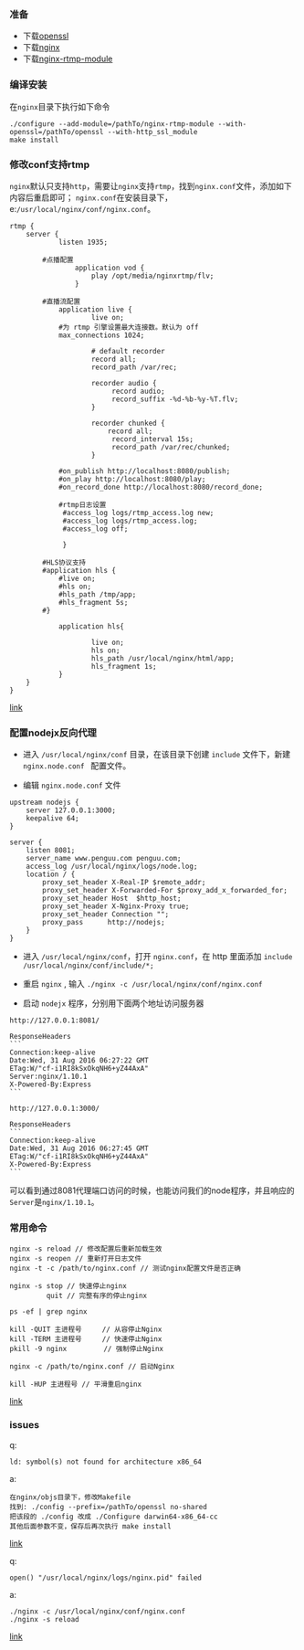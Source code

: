 ### 准备

- 下载[openssl](https://www.openssl.org/source/old/1.0.2/)
- 下载[nginx](http://nginx.org/en/download.html)
- 下载[nginx-rtmp-module](https://github.com/arut/nginx-rtmp-module)

### 编译安装

在`nginx`目录下执行如下命令
```
./configure --add-module=/pathTo/nginx-rtmp-module --with-openssl=/pathTo/openssl --with-http_ssl_module
make install
```

### 修改conf支持rtmp

`nginx`默认只支持`http`，需要让`nginx`支持`rtmp`，找到`nginx.conf`文件，添加如下内容后重启即可；
`nginx.conf`在安装目录下，e:`/usr/local/nginx/conf/nginx.conf`。
```
rtmp {
    server {
            listen 1935;

        #点播配置
                application vod {
                    play /opt/media/nginxrtmp/flv;
                }

        #直播流配置
            application live {
                    live on;
            #为 rtmp 引擎设置最大连接数。默认为 off
            max_connections 1024;

                    # default recorder
                    record all;
                    record_path /var/rec;

                    recorder audio {
                         record audio;
                         record_suffix -%d-%b-%y-%T.flv;
                    } 

                    recorder chunked {
                        record all;
                         record_interval 15s;
                         record_path /var/rec/chunked;
                    }

            #on_publish http://localhost:8080/publish;  
            #on_play http://localhost:8080/play;  
            #on_record_done http://localhost:8080/record_done;

            #rtmp日志设置
             #access_log logs/rtmp_access.log new;
             #access_log logs/rtmp_access.log;
             #access_log off;

             }

        #HLS协议支持
        #application hls {  
            #live on;  
            #hls on;  
            #hls_path /tmp/app;  
            #hls_fragment 5s;  
        #} 

            application hls{

                    live on;
                    hls on;
                    hls_path /usr/local/nginx/html/app;
                    hls_fragment 1s;
            }
    }
}
```
[link](https://github.com/arut/nginx-rtmp-module#example-nginxconf)

### 配置nodejx反向代理

- 进入 `/usr/local/nginx/conf` 目录，在该目录下创建 `include` 文件下，新建 `nginx.node.conf ` 配置文件。

- 编辑 `nginx.node.conf` 文件
```
upstream nodejs {
    server 127.0.0.1:3000;
    keepalive 64;
}

server {
    listen 8081;
    server_name www.penguu.com penguu.com;
    access_log /usr/local/nginx/logs/node.log;
    location / {
        proxy_set_header X-Real-IP $remote_addr;
        proxy_set_header X-Forwarded-For $proxy_add_x_forwarded_for;
        proxy_set_header Host  $http_host;
        proxy_set_header X-Nginx-Proxy true;
        proxy_set_header Connection "";
        proxy_pass      http://nodejs;
    }
}
```
- 进入 `/usr/local/nginx/conf`，打开 `nginx.conf`，在 http 里面添加 `include /usr/local/nginx/conf/include/*;`

- 重启 `nginx` , 输入 `./nginx -c /usr/local/nginx/conf/nginx.conf`

- 启动 `nodejx` 程序，分别用下面两个地址访问服务器

```
http://127.0.0.1:8081/
```
    ResponseHeaders
    ```
    Connection:keep-alive
    Date:Wed, 31 Aug 2016 06:27:22 GMT
    ETag:W/"cf-i1RI8kSxOkqNH6+yZ44AxA"
    Server:nginx/1.10.1
    X-Powered-By:Express
    ```

```
http://127.0.0.1:3000/
```
    ResponseHeaders
    ```
    Connection:keep-alive
    Date:Wed, 31 Aug 2016 06:27:45 GMT
    ETag:W/"cf-i1RI8kSxOkqNH6+yZ44AxA"
    X-Powered-By:Express
    ```

可以看到通过8081代理端口访问的时候，也能访问我们的node程序，并且响应的`Server`是`nginx/1.10.1`。


### 常用命令

```
nginx -s reload // 修改配置后重新加载生效
nginx -s reopen // 重新打开日志文件
nginx -t -c /path/to/nginx.conf // 测试nginx配置文件是否正确

nginx -s stop // 快速停止nginx
         quit // 完整有序的停止nginx

ps -ef | grep nginx

kill -QUIT 主进程号     // 从容停止Nginx
kill -TERM 主进程号     // 快速停止Nginx
pkill -9 nginx         // 强制停止Nginx

nginx -c /path/to/nginx.conf // 启动Nginx

kill -HUP 主进程号 // 平滑重启nginx
```
[link](http://www.cnblogs.com/apexchu/p/4119252.html)

### issues

q:
```
ld: symbol(s) not found for architecture x86_64
```
a:

```
在nginx/objs目录下，修改Makefile
找到: ./config --prefix=/pathTo/openssl no-shared 
把该段的 ./config 改成 ./Configure darwin64-x86_64-cc 
其他后面参数不变，保存后再次执行 make install
```
[link](http://www.bubuko.com/infodetail-1527902.html)

q:
```
open() "/usr/local/nginx/logs/nginx.pid" failed
```
a:
```
./nginx -c /usr/local/nginx/conf/nginx.conf
./nginx -s reload
```
[link](http://www.ithov.com/linux/130990.shtml)



